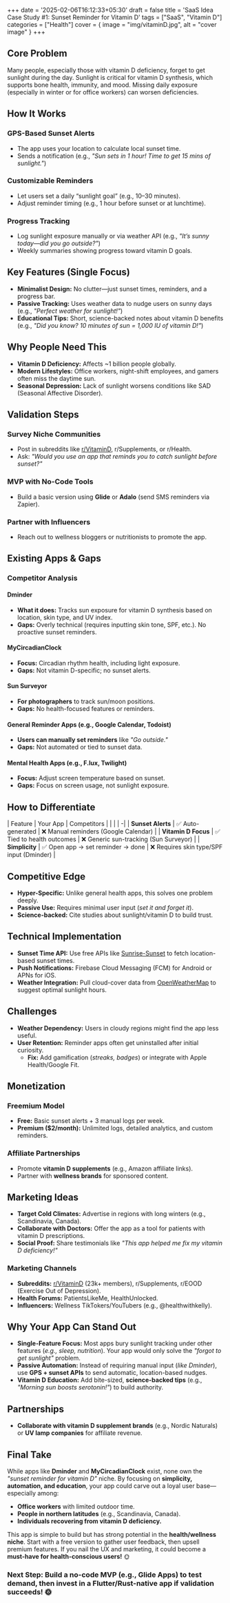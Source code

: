 +++
date = '2025-02-06T16:12:33+05:30'
draft = false
title = 'SaaS Idea Case Study #1: Sunset Reminder for Vitamin D'
tags = ["SaaS", "Vitamin D"]
categories = ["Health"]
cover = { image = "img/vitaminD.jpg", alt = "cover image" }
+++

## **Core Problem**

Many people, especially those with vitamin D deficiency, forget to get sunlight during the day. Sunlight is critical for vitamin D synthesis, which supports bone health, immunity, and mood. Missing daily exposure (especially in winter or for office workers) can worsen deficiencies.

## **How It Works**

### **GPS-Based Sunset Alerts**

- The app uses your location to calculate local sunset time.
- Sends a notification (e.g., *"Sun sets in 1 hour! Time to get 15 mins of sunlight."*)

### **Customizable Reminders**

- Let users set a daily “sunlight goal” (e.g., 10–30 minutes).
- Adjust reminder timing (e.g., 1 hour before sunset or at lunchtime).

### **Progress Tracking**

- Log sunlight exposure manually or via weather API (e.g., *"It’s sunny today—did you go outside?"*)
- Weekly summaries showing progress toward vitamin D goals.

## **Key Features (Single Focus)**

- **Minimalist Design:** No clutter—just sunset times, reminders, and a progress bar.
- **Passive Tracking:** Uses weather data to nudge users on sunny days (e.g., *"Perfect weather for sunlight!"*)
- **Educational Tips:** Short, science-backed notes about vitamin D benefits (e.g., *"Did you know? 10 minutes of sun = 1,000 IU of vitamin D!"*)

## **Why People Need This**

- **Vitamin D Deficiency:** Affects ~1 billion people globally.
- **Modern Lifestyles:** Office workers, night-shift employees, and gamers often miss the daytime sun.
- **Seasonal Depression:** Lack of sunlight worsens conditions like SAD (Seasonal Affective Disorder).

## **Validation Steps**

### **Survey Niche Communities**

- Post in subreddits like [r/VitaminD](https://www.reddit.com/r/VitaminD/), r/Supplements, or r/Health.
- Ask: *"Would you use an app that reminds you to catch sunlight before sunset?"*

### **MVP with No-Code Tools**

- Build a basic version using **Glide** or **Adalo** (send SMS reminders via Zapier).

### **Partner with Influencers**

- Reach out to wellness bloggers or nutritionists to promote the app.

## **Existing Apps & Gaps**

### **Competitor Analysis**

#### **Dminder**

- **What it does:** Tracks sun exposure for vitamin D synthesis based on location, skin type, and UV index.
- **Gaps:** Overly technical (requires inputting skin tone, SPF, etc.). No proactive sunset reminders.

#### **MyCircadianClock**

- **Focus:** Circadian rhythm health, including light exposure.
- **Gaps:** Not vitamin D-specific; no sunset alerts.

#### **Sun Surveyor**

- **For photographers** to track sun/moon positions.
- **Gaps:** No health-focused features or reminders.

#### **General Reminder Apps (e.g., Google Calendar, Todoist)**

- **Users can manually set reminders** like *"Go outside."*
- **Gaps:** Not automated or tied to sunset data.

#### **Mental Health Apps (e.g., F.lux, Twilight)**

- **Focus:** Adjust screen temperature based on sunset.
- **Gaps:** Focus on screen usage, not sunlight exposure.

## **How to Differentiate**

| Feature             | Your App | Competitors |
|       |   |    -|
| **Sunset Alerts**  | ✅ Auto-generated | ❌ Manual reminders (Google Calendar) |
| **Vitamin D Focus** | ✅ Tied to health outcomes | ❌ Generic sun-tracking (Sun Surveyor) |
| **Simplicity**      | ✅ Open app → set reminder → done | ❌ Requires skin type/SPF input (Dminder) |

## **Competitive Edge**

- **Hyper-Specific:** Unlike general health apps, this solves one problem deeply.
- **Passive Use:** Requires minimal user input (*set it and forget it*).
- **Science-backed:** Cite studies about sunlight/vitamin D to build trust.

## **Technical Implementation**

- **Sunset Time API:** Use free APIs like [Sunrise-Sunset](https://sunrise-sunset.org/api) to fetch location-based sunset times.
- **Push Notifications:** Firebase Cloud Messaging (FCM) for Android or APNs for iOS.
- **Weather Integration:** Pull cloud-cover data from [OpenWeatherMap](https://openweathermap.org/) to suggest optimal sunlight hours.

## **Challenges**

- **Weather Dependency:** Users in cloudy regions might find the app less useful.
- **User Retention:** Reminder apps often get uninstalled after initial curiosity.
  - **Fix:** Add gamification (*streaks, badges*) or integrate with Apple Health/Google Fit.

## **Monetization**

### **Freemium Model**

- **Free:** Basic sunset alerts + 3 manual logs per week.
- **Premium ($2/month):** Unlimited logs, detailed analytics, and custom reminders.

### **Affiliate Partnerships**

- Promote **vitamin D supplements** (e.g., Amazon affiliate links).
- Partner with **wellness brands** for sponsored content.

## **Marketing Ideas**

- **Target Cold Climates:** Advertise in regions with long winters (e.g., Scandinavia, Canada).
- **Collaborate with Doctors:** Offer the app as a tool for patients with vitamin D prescriptions.
- **Social Proof:** Share testimonials like *"This app helped me fix my vitamin D deficiency!"*

### **Marketing Channels**

- **Subreddits:** [r/VitaminD](https://www.reddit.com/r/VitaminD/) (23k+ members), r/Supplements, r/EOOD (Exercise Out of Depression).
- **Health Forums:** PatientsLikeMe, HealthUnlocked.
- **Influencers:** Wellness TikTokers/YouTubers (e.g., @healthwithkelly).

## **Why Your App Can Stand Out**

- **Single-Feature Focus:** Most apps bury sunlight tracking under other features (*e.g., sleep, nutrition*). Your app would only solve the *"forgot to get sunlight"* problem.
- **Passive Automation:** Instead of requiring manual input (*like Dminder*), use **GPS + sunset APIs** to send automatic, location-based nudges.
- **Vitamin D Education:** Add bite-sized, **science-backed tips** (e.g., *"Morning sun boosts serotonin!"*) to build authority.

## **Partnerships**

- **Collaborate with vitamin D supplement brands** (e.g., Nordic Naturals) or **UV lamp companies** for affiliate revenue.

## **Final Take**

While apps like **Dminder** and **MyCircadianClock** exist, none own the *"sunset reminder for vitamin D"* niche. By focusing on **simplicity, automation, and education**, your app could carve out a loyal user base—especially among:

- **Office workers** with limited outdoor time.
- **People in northern latitudes** (e.g., Scandinavia, Canada).
- **Individuals recovering from vitamin D deficiency.**

This app is simple to build but has strong potential in the **health/wellness niche**. Start with a free version to gather user feedback, then upsell premium features. If you nail the UX and marketing, it could become a **must-have for health-conscious users!** 🌞

### **Next Step:** Build a **no-code MVP** (e.g., Glide Apps) to test demand, then invest in a **Flutter/Rust-native app** if validation succeeds! 🌞
